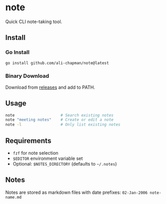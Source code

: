 # note

Quick CLI note-taking tool.

## Install

### Go Install
```bash
go install github.com/ali-chapman/note@latest
```

### Binary Download
Download from [releases](https://github.com/ali-chapman/note/releases) and add to PATH.

## Usage

```bash
note                    # Search existing notes
note "meeting notes"    # Create or edit a note
note -l                 # Only list existing notes
```

## Requirements

- `fzf` for note selection
- `$EDITOR` environment variable set
- Optional: `$NOTES_DIRECTORY` (defaults to `~/.notes`)

## Notes

Notes are stored as markdown files with date prefixes: `02-Jan-2006 note-name.md`
